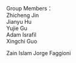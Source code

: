 ﻿Group Members：  
Zhicheng Jin  
Jianyu Hu  
Yujie Gu  
Adam Israfil   
Xingchi Guo

Zain Islam
Jorge Faggioni
